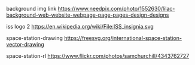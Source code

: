 background img link https://www.needpix.com/photo/1552630/lilac-background-web-website-webpage-page-pages-design-designs

iss logo 2 https://en.wikipedia.org/wiki/File:ISS_insignia.svg

space-station-drawing https://freesvg.org/international-space-station-vector-drawing

space-station-rl https://www.flickr.com/photos/samchurchill/4343762727